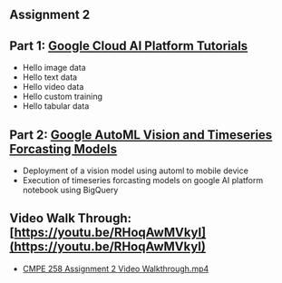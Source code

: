 Assignment 2
-

Part 1: [Google Cloud AI Platform Tutorials](https://github.com/raghavadevarajeurs/DeepLearning/tree/main/Assignment2/Assignment2%20Part1)
  -
 - Hello image data
 - Hello text data
 - Hello video data
 - Hello custom training
 - Hello tabular data
 
Part 2: [Google AutoML Vision and Timeseries Forcasting Models](https://github.com/raghavadevarajeurs/DeepLearning/tree/main/Assignment2/Assignment2%20Part2)
 - 
 - Deployment of a vision model using automl to mobile device
 - Execution of timeseries forcasting models on google AI platform notebook using BigQuery

Video Walk Through: [https://youtu.be/RHoqAwMVkyI](https://youtu.be/RHoqAwMVkyI)
-
- [CMPE 258 Assignment 2 Video Walkthrough.mp4](https://github.com/raghavadevarajeurs/DeepLearning/blob/main/Assignment2/CMPE%20258%20Assignment%202%20Video%20Walkthrough.mp4)
